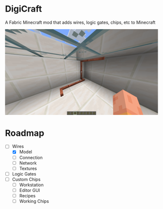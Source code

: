 # DigiCraft
A Fabric Minecraft mod that adds wires, logic gates, chips, etc to Minecraft

![Demo](docs/demo.png)

# Roadmap
- [ ] Wires
  - [X] Model
  - [ ] Connection
  - [ ] Network
  - [ ] Textures
- [ ] Logic Gates
- [ ] Custom Chips
  - [ ] Workstation
  - [ ] Editor GUI
  - [ ] Recipes
  - [ ] Working Chips